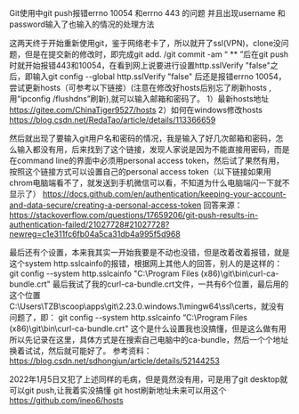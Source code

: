
Git使用中git push报错errno 10054 和errno 443 的问题
并且出现username 和password输入了也输入的情况的处理方法

这两天终于开始重新使用git，鉴于网络老卡了，所以就开了ssl(VPN)，clone没问题，但是在提交新的修改时，即完成git add. /git commit -am “ ** ”后在git push时就开始报错443和10054，在看到网上说要进行设置http.sslVerify "false"之后，即输入git config --global http.sslVerify "false" 后还是报错errno 10054，尝试更新hosts（可参考以下链接）(注意在修改好hosts后别忘了刷新hosts ,用“ipconfig /flushdns”刷新),就可以输入邮箱和密码了。
1）最新hosts地址
https://gitee.com/ChinaTiger9527/hosts
2）如何在windows修改hosts
https://blog.csdn.net/RedaTao/article/details/113366659


然后就出现了要输入git用户名和密码的情况，我是输入了好几次邮箱和密码，怎么输入都没有用，后来找到了这个链接，发现人家说是因为不能直接用密码，而是在command line的界面中必须用personal access token，然后试了果然有用，按照这个链接方式可以设置自己的personal access token（以下链接如果用chrom电脑端看不了，就发送到手机微信可以看，不知道为什么电脑端闪一下就不显示了）
https://docs.github.com/en/authentication/keeping-your-account-and-data-secure/creating-a-personal-access-token
回答来源：
https://stackoverflow.com/questions/17659206/git-push-results-in-authentication-failed/21027728#21027728?newreg=c1e311fc6fb04a5ca31db4a995f5d968


最后还有个设置，本来我其实一开始我要是不动也没错，但是改着改着报错，就是这个system http.sslcainfo的报错，根据网上其他人的回答，别人的是这样的：
git config --system http.sslcainfo "C:\Program Files (x86)\git\bin\curl-ca-bundle.crt"
最后我试了我的curl-ca-bundle.crt文件，一共有6个位置，最后用的这个位置
C:\Users\TZB\scoop\apps\git\2.23.0.windows.1\mingw64\ssl\certs，就没有问题了，即：
git config --system http.sslcainfo “C:\Program Files (x86)\git\bin\curl-ca-bundle.crt"
这个是什么设置我也没搞懂，但是这么做有用所以先记录在这里，具体方式是在搜索自己电脑中的ca-bundle，然后一个个地址换着试试，然后就可能好了。
参考资料：
https://blog.csdn.net/sdhongjun/article/details/52144253

2022年1月5日又犯了上述同样的毛病，但是竟然没有用，可是用了git desktop就可以git push,让我着实没搞懂
git host刷新地址未来可以用这个
https://github.com/ineo6/hosts